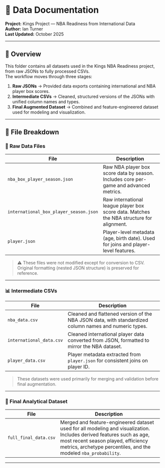 # 📁 Data Documentation

**Project:** Kings Project — NBA Readiness from International Data  
**Author:** Ian Turner  
**Last Updated:** October 2025  

---

## 🧠 Overview
This folder contains all datasets used in the Kings NBA Readiness project, from raw JSONs to fully processed CSVs.  
The workflow moves through three stages:

1. **Raw JSONs** → Provided data exports containing international and NBA player box scores.  
2. **Intermediate CSVs** → Cleaned, structured versions of the JSONs with unified column names and types.  
3. **Final Augmented Dataset** → Combined and feature-engineered dataset used for modeling and visualization.  

---

## 📂 File Breakdown

### 🧾 Raw Data Files
| File | Description |
|------|--------------|
| `nba_box_player_season.json` | Raw NBA player box score data by season. Includes core per-game and advanced metrics. |
| `international_box_player_season.json` | Raw international league player box score data. Matches the NBA structure for alignment. |
| `player.json` | Player-level metadata (age, birth date). Used for joins and player-level features. |

> ⚠️ These files were not modified except for conversion to CSV.  
> Original formatting (nested JSON structure) is preserved for reference.

---

### 📊 Intermediate CSVs
| File | Description |
|------|--------------|
| `nba_data.csv` | Cleaned and flattened version of the NBA JSON data, with standardized column names and numeric types. |
| `international_data.csv` | Cleaned international player data converted from JSON, formatted to mirror the NBA dataset. |
| `player_data.csv` | Player metadata extracted from `player.json` for consistent joins on player ID. |

> These datasets were used primarily for merging and validation before final augmentation.

---

### 🧩 Final Analytical Dataset
| File | Description |
|------|--------------|
| `full_final_data.csv` | Merged and feature-engineered dataset used for all modeling and visualization. Includes derived features such as age, most recent season played, efficiency metrics, archetype percentiles, and the modeled `nba_probability`. |

---

